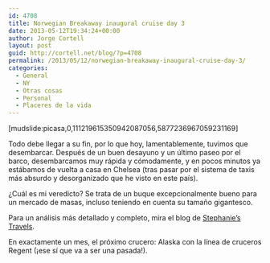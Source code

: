 ```yaml
---
id: 4708
title: Norwegian Breakaway inaugural cruise day 3
date: 2013-05-12T19:34:24+00:00
author: Jorge Cortell
layout: post
guid: http://cortell.net/blog/?p=4708
permalink: /2013/05/12/norwegian-breakaway-inaugural-cruise-day-3/
categories:
  - General
  - NY
  - Otras cosas
  - Personal
  - Placeres de la vida
---
```

[mudslide:picasa,0,111219615350942087056,5877236967059231169]

Todo debe llegar a su fin, por lo que hoy, lamentablemente, tuvimos que desembarcar. Después de un buen desayuno y un último paseo por el barco, desembarcamos muy rápida y cómodamente, y en pocos minutos ya estábamos de vuelta a casa en Chelsea (tras pasar por el sistema de taxis más absurdo y desorganizado que he visto en este país).

¿Cuál es mi veredicto? Se trata de un buque excepcionalmente bueno para un mercado de masas, incluso teniendo en cuenta su tamaño gigantesco.

Para un análisis más detallado y completo, mira el blog de <a title="http://stephanieserinotravelblog.blogspot.com/2013/05/norwegian-breakaway-review-inaugural.html" href="http://stephanieserinotravelblog.blogspot.com/2013/05/norwegian-breakaway-review-inaugural.html" target="_blank">Stephanie&#8217;s Travels</a>.

En exactamente un mes, el próximo crucero: Alaska con la línea de cruceros Regent (¡ese sí que va a ser una pasada!).